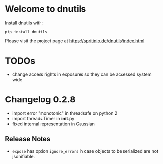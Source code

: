 Welcome to dnutils
==================

Install dnutils with:

    pip install dnutils

Please visit the project page at
https://spritinio.de/dnutils/index.html

TODOs
=====

* change access rights in exposures so they can be accessed system wide

Changelog 0.2.8
===============

* import error "monotonic" in threadsafe on python 2
* import threads.Timer in __init__.py
* fixed internal representation in Gaussian

Release Notes
-------------

* ``expose`` has option ``ignore_errors`` in case objects to be serialized are not jsonifiable.
